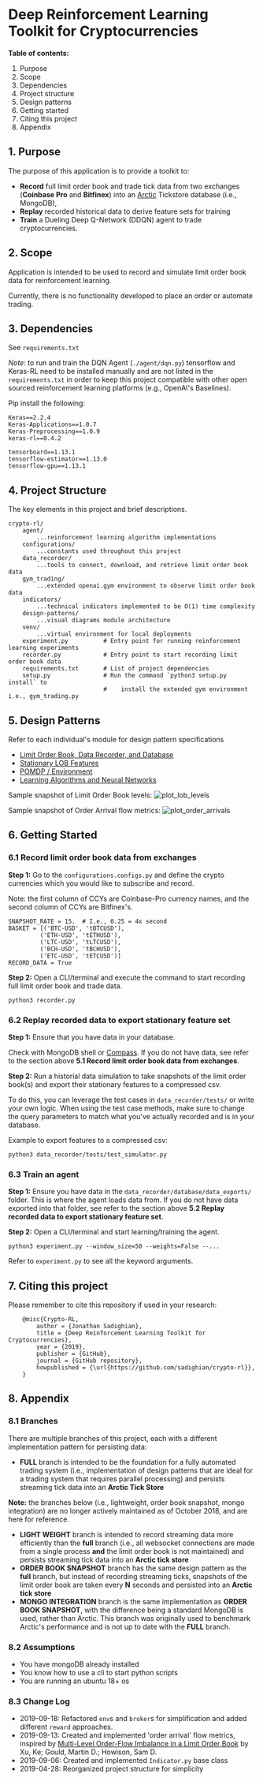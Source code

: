 # Deep Reinforcement Learning Toolkit for Cryptocurrencies
**Table of contents:**

1. Purpose
2. Scope
3. Dependencies
4. Project structure
5. Design patterns
6. Getting started
7. Citing this project
8. Appendix 

## 1. Purpose
The purpose of this application is to provide a toolkit to:
 - **Record** full limit order book and trade tick data from two 
 exchanges (**Coinbase Pro** and **Bitfinex**) into an [Arctic](https://github.com/manahl/arctic) 
 Tickstore database (i.e., MongoDB), 
 - **Replay** recorded historical data to derive feature sets for training
 - **Train** a Dueling Deep Q-Network (DDQN) agent to trade cryptocurrencies.


## 2. Scope
Application is intended to be used to record and simulate limit order book data 
for reinforcement learning. 

Currently, there is no functionality developed to place an order or automate trading.


## 3. Dependencies
See `requirements.txt`

*Note*: to run and train the DQN Agent (`./agent/dqn.py`) tensorflow and Keras-RL
need to be installed manually and are not listed in the `requirements.txt` 
in order to keep this project compatible with other open 
sourced reinforcement learning platforms (e.g., OpenAI's Baselines).

Pip install the following:

```
Keras==2.2.4
Keras-Applications==1.0.7
Keras-Preprocessing==1.0.9
keras-rl==0.4.2

tensorboard==1.13.1
tensorflow-estimator==1.13.0
tensorflow-gpu==1.13.1
```


## 4. Project Structure
The key elements in this project and brief descriptions.
```
crypto-rl/
	agent/
		...reinforcement learning algorithm implementations
	configurations/
		...constants used throughout this project
	data_recorder/
		...tools to connect, download, and retrieve limit order book data
	gym_trading/
		...extended openai.gym environment to observe limit order book data
	indicators/
		...technical indicators implemented to be O(1) time complexity
	design-patterns/
		...visual diagrams module architecture
	venv/
		...virtual environment for local deployments
	experiment.py          # Entry point for running reinforcement learning experiments
	recorder.py            # Entry point to start recording limit order book data
	requirements.txt       # List of project dependencies
	setup.py               # Run the command `python3 setup.py install` to 
	                       #    install the extended gym environment i.e., gym_trading.py
```


## 5. Design Patterns
Refer to each individual's module for design pattern specifications
- [Limit Order Book, Data Recorder, and Database](https://github.com/RedBanies3ofThem/crypto-rl/tree/arctic-streaming-ticks-full/data_recorder)
- [Stationary LOB Features](https://arxiv.org/abs/1810.09965v1)
- [POMDP / Environment](https://github.com/RedBanies3ofThem/crypto-rl/tree/arctic-streaming-ticks-full/gym_trading)
- [Learning Algorithms and Neural Networks](https://github.com/RedBanies3ofThem/crypto-rl/tree/arctic-streaming-ticks-full/agent)

Sample snapshot of Limit Order Book levels:
![plot_lob_levels](./design_patterns/plot_lob_levels.png)

Sample snapshot of Order Arrival flow metrics:
![plot_order_arrivals](./design_patterns/plot_order_arrivals.png)


## 6. Getting Started
### 6.1 Record limit order book data from exchanges

**Step 1:**
Go to the `configurations.configs.py` and define the crypto currencies which
you would like to subscribe and record. 

Note: the first column of CCYs are Coinbase-Pro currency names, and the 
second column of CCYs are Bitfinex's.
```
SNAPSHOT_RATE = 15.  # I.e., 0.25 = 4x second
BASKET = [('BTC-USD', 'tBTCUSD'),
         ('ETH-USD', 'tETHUSD'),
         ('LTC-USD', 'tLTCUSD'),
         ('BCH-USD', 'tBCHUSD'),
         ('ETC-USD', 'tETCUSD')]
RECORD_DATA = True
```

**Step 2:**
Open a CLI/terminal and execute the command to start recording 
full limit order book and trade data.
 ```
 python3 recorder.py
 ```

### 6.2 Replay recorded data to export stationary feature set

**Step 1:**
Ensure that you have data in your database. 

Check with MongoDB shell or [Compass](https://www.mongodb.com/products/compass). 
If you do not have data, see refer to the section above 
**5.1 Record limit order book data from exchanges**.

**Step 2:**
Run a historial data simulation to take snapshots of the
limit order book(s) and export their stationary features
to a compressed csv.

To do this, you can leverage the test cases in `data_recorder/tests/`
or write your own logic. When using the test case methods, make sure
to change the query parameters to match what you've actually recorded and
is in your database.

Example to export features to a compressed csv:
```
python3 data_recorder/tests/test_simulator.py
```

### 6.3 Train an agent

**Step 1:**
Ensure you have data in the `data_recorder/database/data_exports/` folder.
This is where the agent loads data from. If you do not have data exported
into that folder, see refer to the section above 
**5.2 Replay recorded data to export stationary feature set**.

**Step 2:**
Open a CLI/terminal and start learning/training the agent. 
```
python3 experiment.py --window_size=50 --weights=False --...
```
Refer to `experiment.py` to see all the keyword arguments.


## 7. Citing this project

Please remember to cite this repository if used in your research:
```
    @misc{Crypto-RL,
        author = {Jonathan Sadighian},
        title = {Deep Reinforcement Learning Toolkit for Cryptocurrencies},
        year = {2019},
        publisher = {GitHub},
        journal = {GitHub repository},
        howpublished = {\url{https://github.com/sadighian/crypto-rl}},
    }
```


## 8. Appendix
### 8.1 Branches
There are multiple branches of this project, each with a different implementation pattern 
for persisting data:
 - **FULL** branch is intended to be the foundation for a fully automated trading system 
 (i.e., implementation of design patterns that are ideal for a trading system that requires 
 parallel processing) and persists streaming tick data into an **Arctic Tick Store**
 
 **Note:** the branches below (i.e., lightweight, order book snapshot, mongo integration) 
 are no longer actively maintained as of October 2018, and are here for reference.
 
 - **LIGHT WEIGHT** branch is intended to record streaming data more efficiently than 
 the __full__ branch (i.e., all websocket connections are made from a single process 
 __and__ the limit order book is not maintained) and persists streaming tick data into 
 an **Arctic tick store**
 - **ORDER BOOK SNAPSHOT** branch has the same design pattern as the __full__ branch, 
 but instead of recording streaming ticks, snapshots of the limit order book are taken 
 every **N** seconds and persisted into an **Arctic tick store**
 - **MONGO INTEGRATION** branch is the same implementation as **ORDER BOOK SNAPSHOT**, 
 with the difference being a standard MongoDB is used, rather than Arctic. 
 This branch was originally used to benchmark Arctic's performance and is not up to 
 date with the **FULL** branch.

### 8.2 Assumptions
- You have mongoDB already installed
- You know how to use a cli to start python scripts
- You are running an ubuntu 18+ os

### 8.3 Change Log
- 2019-09-18: Refactored `env`s and `broker`s for simplification and
  added different `reward` approaches.
- 2019-09-13: Created and implemented 'order arrival' flow metrics,
  inspired by
  [Multi-Level Order-Flow Imbalance in a Limit Order Book](https://arxiv.org/abs/1907.06230v1)
  by Xu, Ke; Gould, Martin D.; Howison, Sam D.
- 2019-09-06: Created and implemented `Indicator.py` base class
- 2019-04-28: Reorganized project structure for simplicity
